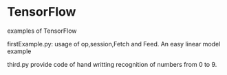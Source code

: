 # TensorFlow
examples of TensorFlow


firstExample.py: usage of op,session,Fetch and Feed. An easy linear model example

third.py provide code of hand writting recognition of numbers from 0 to 9.
